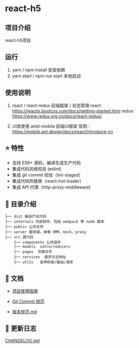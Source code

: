 # react-h5

## 项目介绍
react-h5项目

## 运行
1. yarn / npm install  安装依赖
2. yarn start  / npm run start  本地启动

## 使用说明
1. react / react-redux 前端框架 / 状态管理
   react: https://reactjs.bootcss.com/docs/getting-started.html
   redux: https://www.redux.org.cn/docs/react-redux/

2. UI库使用  antd-mobile  前端UI框架
   官网：https://mobile.ant.design/docs/react/introduce-cn

## :star: 特性

- 支持 ES6+ 源码，编译生成生产代码
- 集成代码风格校验 (eslint)
- 集成 git commit 校验（lint-staged）
- 集成代码热替换（react-hot-loader）
- 集成 API 代理（http-proxy-middleware)

## :open_file_folder: 目录介绍

    ├── dist 编译产出代码
    ├── internals 内部部件，包括 webpack 等 node 脚本
    ├── public 公共文件
    ├── server 服务端，承载 HMR，mock，proxy
    ├── src 源代码
        ├── components 公共组件
        ├── models  sotre/reducers
        ├── pages  页面文件
        ├── services  请求方法地址
        ├── utlis   各种封装/路由/请求


## :bookmark_tabs: 文档

- [项目使用指南](./docs/项目使用指南.md)

- [Git Commit 规范](./docs/Git%20Commit规范.md)

- [版本规范.md](./版本规范.md)

## :paperclip: 更新日志

[CHANGELOG.md](./CHANGELOG.md)
